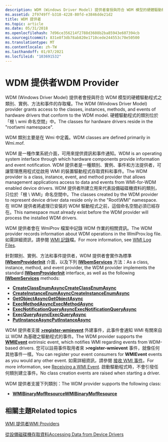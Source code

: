 ```yaml
---
description: WDM (Windows Driver Model) 提供者會授與符合 WDM 模型的硬體驅動程式之類別、實例、方法和事件的存取權。
ms.assetid: 2f9749ff-b318-4228-80fd-e3846dde21d2
title: WDM 提供者
ms.topic: article
ms.date: 05/31/2018
ms.openlocfilehash: 7d96ce356214f2788d3608b2ba85943e607394cb
ms.sourcegitcommit: 831e8f3db78ab820e1710cede244553c70e50500
ms.translationtype: MT
ms.contentlocale: zh-TW
ms.lasthandoff: 01/07/2021
ms.locfileid: "103691532"
---
```

# <a name="wdm-provider"></a><span data-ttu-id="e1f07-103">WDM 提供者</span><span class="sxs-lookup"><span data-stu-id="e1f07-103">WDM Provider</span></span>

<span data-ttu-id="e1f07-104">WDM (Windows Driver Model) 提供者會授與符合 WDM 模型的硬體驅動程式之類別、實例、方法和事件的存取權。</span><span class="sxs-lookup"><span data-stu-id="e1f07-104">The WDM (Windows Driver Model) provider grants access to the classes, instances, methods, and events of hardware drivers that conform to the WDM model.</span></span> <span data-ttu-id="e1f07-105">硬體驅動程式的類別位於「根 \\ wmi 命名空間」中。</span><span class="sxs-lookup"><span data-stu-id="e1f07-105">The classes for hardware drivers reside in the "root\\wmi namespace".</span></span>

<span data-ttu-id="e1f07-106">WDM 類別主要是在 Wmi 中定義。</span><span class="sxs-lookup"><span data-stu-id="e1f07-106">WDM classes are defined primarily in Wmi.mof.</span></span>

<span data-ttu-id="e1f07-107">WDM 是一種作業系統介面，可用來提供資訊和事件通知。</span><span class="sxs-lookup"><span data-stu-id="e1f07-107">WDM is an operating system interface through which hardware components provide information and event notification.</span></span> <span data-ttu-id="e1f07-108">WDM 提供者是一種類別、實例、事件和方法提供者，可讓管理應用程式從啟用 WMI 的裝置驅動程式存取資料和事件。</span><span class="sxs-lookup"><span data-stu-id="e1f07-108">The WDM provider is a class, instance, event, and method provider that allows management applications access to data and events from WMI-for-WDM enabled device drivers.</span></span> <span data-ttu-id="e1f07-109">WDM 提供者所建立用來代表設備磁碟機資料的類別，只位於「根 \\ WMI」命名空間中。</span><span class="sxs-lookup"><span data-stu-id="e1f07-109">The classes created by the WDM provider to represent device driver data reside only in the "Root\\WMI" namespace.</span></span> <span data-ttu-id="e1f07-110">在 WDM 提供者將處理已安裝的 WDM 驅動程式之前，這個命名空間必須已經存在。</span><span class="sxs-lookup"><span data-stu-id="e1f07-110">This namespace must already exist before the WDM provider will process the installed WDM drivers.</span></span>

<span data-ttu-id="e1f07-111">WDM 提供者會在 WmiProv 檔案中記錄 WDM 作業的相關資訊。</span><span class="sxs-lookup"><span data-stu-id="e1f07-111">The WDM provider records information about WDM operations in the WmiProv.log file.</span></span> <span data-ttu-id="e1f07-112">如需詳細資訊，請參閱 [WMI 記錄](/windows/desktop/WmiSdk/wmi-log-files)檔。</span><span class="sxs-lookup"><span data-stu-id="e1f07-112">For more information, see [WMI Log Files](/windows/desktop/WmiSdk/wmi-log-files).</span></span>

<span data-ttu-id="e1f07-113">針對類別、實例、方法和事件提供者，WDM 提供者會實作為標準 [**IWbemProviderInit**](/windows/desktop/api/wbemprov/nn-wbemprov-iwbemproviderinit) 介面，以及下列 [**IWbemServices**](/windows/desktop/api/wbemcli/nn-wbemcli-iwbemservices) 方法：</span><span class="sxs-lookup"><span data-stu-id="e1f07-113">As a class, instance, method, and event provider, the WDM provider implements the standard [**IWbemProviderInit**](/windows/desktop/api/wbemprov/nn-wbemprov-iwbemproviderinit) interface, as well as the following [**IWbemServices**](/windows/desktop/api/wbemcli/nn-wbemcli-iwbemservices) methods:</span></span>

-   [<span data-ttu-id="e1f07-114">**CreateClassEnumAsync**</span><span class="sxs-lookup"><span data-stu-id="e1f07-114">**CreateClassEnumAsync**</span></span>](/windows/desktop/api/wbemcli/nf-wbemcli-iwbemservices-createclassenumasync)
-   [<span data-ttu-id="e1f07-115">**CreateInstanceEnumAsync**</span><span class="sxs-lookup"><span data-stu-id="e1f07-115">**CreateInstanceEnumAsync**</span></span>](/windows/desktop/api/wbemcli/nf-wbemcli-iwbemservices-createinstanceenumasync)
-   [<span data-ttu-id="e1f07-116">**GetObjectAsync**</span><span class="sxs-lookup"><span data-stu-id="e1f07-116">**GetObjectAsync**</span></span>](/windows/desktop/api/wbemcli/nf-wbemcli-iwbemservices-getobjectasync)
-   [<span data-ttu-id="e1f07-117">**ExecMethodAsync**</span><span class="sxs-lookup"><span data-stu-id="e1f07-117">**ExecMethodAsync**</span></span>](/windows/desktop/api/wbemcli/nf-wbemcli-iwbemservices-execmethodasync)
-   [<span data-ttu-id="e1f07-118">**ExecNotificationQueryAsync**</span><span class="sxs-lookup"><span data-stu-id="e1f07-118">**ExecNotificationQueryAsync**</span></span>](/windows/desktop/api/wbemcli/nf-wbemcli-iwbemservices-execnotificationqueryasync)
-   [<span data-ttu-id="e1f07-119">**ExecQueryAsync**</span><span class="sxs-lookup"><span data-stu-id="e1f07-119">**ExecQueryAsync**</span></span>](/windows/desktop/api/wbemcli/nf-wbemcli-iwbemservices-execqueryasync)
-   [<span data-ttu-id="e1f07-120">**PutInstanceAsync**</span><span class="sxs-lookup"><span data-stu-id="e1f07-120">**PutInstanceAsync**</span></span>](/windows/desktop/api/wbemcli/nf-wbemcli-iwbemservices-putinstanceasync)

<span data-ttu-id="e1f07-121">WDM 提供者支援 [**>register-wmievent**](/windows/desktop/WmiCoreProv/wmievent) 外建事件，此事件會通知 WMI 有關來自以 WDM 為基礎之驅動程式的事件。</span><span class="sxs-lookup"><span data-stu-id="e1f07-121">The WDM provider supports the [**WMIEvent**](/windows/desktop/WmiCoreProv/wmievent) extrinsic event, which notifies WMI regarding events from WDM-based drivers.</span></span> <span data-ttu-id="e1f07-122">您可以註冊事件取用者來 **>register-wmievent** 事件，就像任何其他事件一樣。</span><span class="sxs-lookup"><span data-stu-id="e1f07-122">You can register your event consumers for **WMIEvent** events as you would any other event.</span></span> <span data-ttu-id="e1f07-123">如需詳細資訊，請參閱 [接收 WMI 事件](/windows/desktop/WmiSdk/receiving-a-wmi-event)。</span><span class="sxs-lookup"><span data-stu-id="e1f07-123">For more information, see [Receiving a WMI Event](/windows/desktop/WmiSdk/receiving-a-wmi-event).</span></span> <span data-ttu-id="e1f07-124">啟動驅動程式時，不會引發任何類別建立事件。</span><span class="sxs-lookup"><span data-stu-id="e1f07-124">No class creation events are raised when starting a driver.</span></span>

<span data-ttu-id="e1f07-125">WDM 提供者支援下列類別：</span><span class="sxs-lookup"><span data-stu-id="e1f07-125">The WDM provider supports the following class:</span></span>

-   [<span data-ttu-id="e1f07-126">**WMIBinaryMofResource**</span><span class="sxs-lookup"><span data-stu-id="e1f07-126">**WMIBinaryMofResource**</span></span>](wmibinarymofresource.md)

## <a name="related-topics"></a><span data-ttu-id="e1f07-127">相關主題</span><span class="sxs-lookup"><span data-stu-id="e1f07-127">Related topics</span></span>

<dl> <dt>

[<span data-ttu-id="e1f07-128">WMI 提供者</span><span class="sxs-lookup"><span data-stu-id="e1f07-128">WMI Providers</span></span>](/windows/desktop/WmiSdk/wmi-providers)
</dt> <dt>

[<span data-ttu-id="e1f07-129">從設備磁碟機存取資料</span><span class="sxs-lookup"><span data-stu-id="e1f07-129">Accessing Data from Device Drivers</span></span>](/windows/desktop/WmiSdk/accessing-data-from-device-drivers)
</dt> </dl>

 

 
